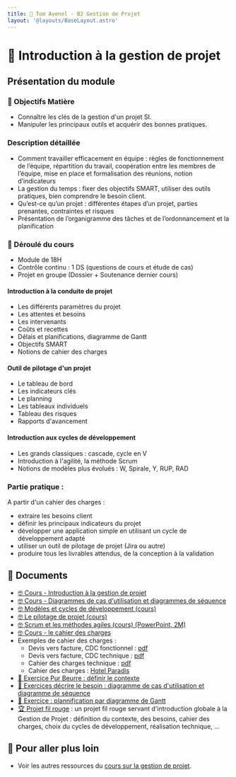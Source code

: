 ```yaml
---
title: 📅 Tom Avenel - B2 Gestion de Projet
layout: '@layouts/BaseLayout.astro'
---
```


# 📅 Introduction à la gestion de projet 

## Présentation du module

### 🎯 Objectifs Matière 

- Connaître les clés de la gestion d'un projet SI. 
- Manipuler les principaux outils et acquérir des bonnes pratiques. 

### Description détaillée 

- Comment travailler efficacement en équipe : règles de fonctionnement de l’équipe, répartition du travail, coopération entre les membres de l’équipe, mise en place et formalisation des réunions, notion d’indicateurs 
- La gestion du temps : fixer des objectifs SMART, utiliser des outils pratiques, bien comprendre le besoin client. 
- Qu’est-ce qu’un projet : différentes étapes d’un projet, parties prenantes, contraintes et risques 
- Présentation de l’organigramme des tâches et de l’ordonnancement et la planification 
 
### 📅 Déroulé du cours

- Module de 18H
- Contrôle continu : 1 DS (questions de cours et étude de cas)
- Projet en groupe (Dossier + Soutenance dernier cours)

#### Introduction à la conduite de projet

- Les différents paramètres du projet
- Les attentes et besoins
- Les intervenants
- Coûts et recettes
- Délais et planifications, diagramme de Gantt
- Objectifs SMART
- Notions de cahier des charges

#### Outil de pilotage d'un projet

- Le tableau de bord
- Les indicateurs clés
- Le planning
- Les tableaux individuels
- Tableau des risques
- Rapports d'avancement

#### Introduction aux cycles de développement

- Les grands classiques : cascade, cycle en V
- Introduction à l'agilité, la méthode Scrum
- Notions de modèles plus évolués : W, Spirale, Y, RUP, RAD

### Partie pratique : 

A partir d'un cahier des charges :

- extraire les besoins client
- définir les principaux indicateurs du projet
- développer une application simple en utilisant un cycle de développement adapté
- utiliser un outil de pilotage de projet (Jira ou autre)
- produire tous les livrables attendus, de la conception à la validation

## 📑 Documents

- [🤓 Cours - Introduction à la gestion de projet](/gestion-projet/intro)
- [🤓 Cours - Diagrammes de cas d'utilisation et diagrammes de séquence](/gestion-projet/use-case)
- [🤓 Modèles et cycles de développement (cours)](/gestion-projet/modeles_dev)
- [🤓 Le pilotage de projet (cours)](/gestion-projet/pilotage-projet)
- [🤓 Scrum et les méthodes agiles (cours) (PowerPoint, 2M)](/cours/scrum.pptx)
- [🤓 Cours - le cahier des charges](/gestion-projet/cahier-charges)
- Exemples de cahier des charges :
  - Devis vers facture, CDC fonctionnel : [pdf](/cours/cahier-charges/dvf_fonctionnel.pdf)
  - Devis vers facture, CDC technique  : [pdf](/cours/cahier-charges/dvf_technique.pdf)
  - Cahier des charges technique : [pdf](/cours/cahier-charges/ex_t1.pdf)
  - Cahier des charges : [Hotel Paradis](https://docs.google.com/document/d/1k1kHGk7QgoY3-hMCi0CURhRDo0zMawqyDluuXvYmq5E)
- [📝 Exercice Pur Beurre : définir le contexte](/gestion-projet/exo-pur-beurre)
- [📝 Exercices décrire le besoin : diagramme de cas d'utilisation et diagramme de séquence](/gestion-projet/exos-cas-utilisation-cas-sequence)
- [📝 Exercice : plannification par diagramme de Gantt](/gestion-projet/exo-gantt)
- [🏆 Projet fil rouge](/gestion-projet/projet-fil-rouge) : un projet fil rouge servant d'introduction globale à la Gestion de Projet : définition du contexte, des besoins, cahier des charges, choix du cycles de développement, réalisation technique, ...

## 🚀 Pour aller plus loin

- Voir les autres ressources du [cours sur la gestion de projet](/gestion-projet).
